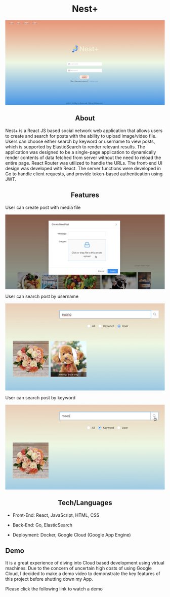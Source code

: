 <h1 align="center">Nest+</h1>

<div align="center">
  <img align="center" src="https://github.com/xdietcode/nest/blob/img/nest-web/public/nest_login.png">
</div>

<h2 align="center">About</h2>
Nest+ is a React JS based social network web application that allows users to create and search for posts with the ability to upload image/video file. Users can choose either search by keyword or username to view posts, which is supported by ElasticSearch to render relevant results. The application was designed to be a single-page application to dynamically render contents of data fetched from server without the need to reload the entire page. React Router was utilized to handle the URLs. The front-end UI design was developed with React. The server functions were developed in Go to handle client requests, and provide token-based authentication using JWT.

<h2 align="center">Features</h2>

User can create post with media file
<div align="center">
  <img align="center" src="https://github.com/xdietcode/nest/blob/img/nest-web/public/nest_post.png">
</div>

User can search post by username
<div align="center">
  <img align="center" src="https://github.com/xdietcode/nest/blob/img/nest-web/public/nest_user.png">
</div>

User can search post by keyword
<div align="center">
  <img align="center" src="https://github.com/xdietcode/nest/blob/img/nest-web/public/nest_keyword_.png">
</div>


<h2 align="center">Tech/Languages</h2>

* Front-End: React, JavaScript, HTML, CSS

* Back-End:  Go, ElasticSearch

* Deployment: Docker, Google Cloud (Google App Engine)


 Demo
---
It is a great experience of diving into Cloud based development using virtual machines. Due to the concern of uncertain high costs of using Google Cloud, I decided to make a demo video to demonstrate the key features of this project before shutting down my App.

Please click the following link to watch a demo

